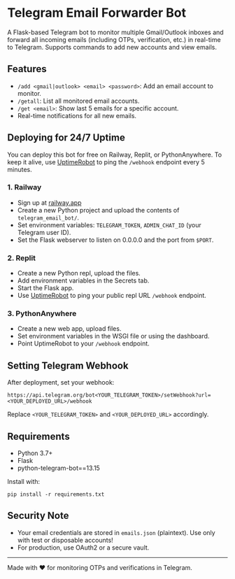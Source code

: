 # Telegram Email Forwarder Bot

A Flask-based Telegram bot to monitor multiple Gmail/Outlook inboxes and forward all incoming emails (including OTPs, verification, etc.) in real-time to Telegram. Supports commands to add new accounts and view emails.

## Features
- `/add <gmail|outlook> <email> <password>`: Add an email account to monitor.
- `/getall`: List all monitored email accounts.
- `/get <email>`: Show last 5 emails for a specific account.
- Real-time notifications for all new emails.

## Deploying for 24/7 Uptime
You can deploy this bot for free on Railway, Replit, or PythonAnywhere. To keep it alive, use [UptimeRobot](https://uptimerobot.com/) to ping the `/webhook` endpoint every 5 minutes.

### 1. Railway
- Sign up at [railway.app](https://railway.app/)
- Create a new Python project and upload the contents of `telegram_email_bot/`.
- Set environment variables: `TELEGRAM_TOKEN`, `ADMIN_CHAT_ID` (your Telegram user ID).
- Set the Flask webserver to listen on 0.0.0.0 and the port from `$PORT`.

### 2. Replit
- Create a new Python repl, upload the files.
- Add environment variables in the Secrets tab.
- Start the Flask app.
- Use [UptimeRobot](https://uptimerobot.com/) to ping your public repl URL `/webhook` endpoint.

### 3. PythonAnywhere
- Create a new web app, upload files.
- Set environment variables in the WSGI file or using the dashboard.
- Point UptimeRobot to your `/webhook` endpoint.

## Setting Telegram Webhook
After deployment, set your webhook:

```
https://api.telegram.org/bot<YOUR_TELEGRAM_TOKEN>/setWebhook?url=<YOUR_DEPLOYED_URL>/webhook
```

Replace `<YOUR_TELEGRAM_TOKEN>` and `<YOUR_DEPLOYED_URL>` accordingly.

## Requirements
- Python 3.7+
- Flask
- python-telegram-bot==13.15

Install with:
```
pip install -r requirements.txt
```

## Security Note
- Your email credentials are stored in `emails.json` (plaintext). Use only with test or disposable accounts!
- For production, use OAuth2 or a secure vault.

---

Made with ❤️ for monitoring OTPs and verifications in Telegram.
